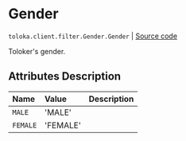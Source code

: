 # Gender
`toloka.client.filter.Gender.Gender` | [Source code](https://github.com/Toloka/toloka-kit/blob/v1.1.1/src/client/filter.py#L256)

Toloker's gender.

## Attributes Description

| Name | Value | Description |
| :------| :-----------| :----------| 
`MALE`|'MALE'|
`FEMALE`|'FEMALE'|

